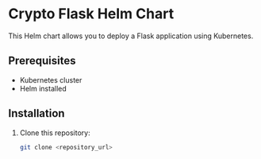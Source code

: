 # Crypto Flask Helm Chart

This Helm chart allows you to deploy a Flask application using Kubernetes.

## Prerequisites

- Kubernetes cluster
- Helm installed

## Installation

1. Clone this repository:

   ```sh
   git clone <repository_url>
